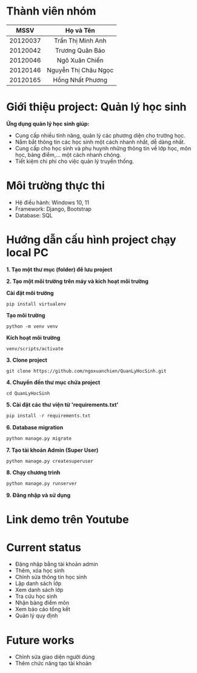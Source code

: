 # Thành viên nhóm
| MSSV | Họ và Tên |
| :---: | :---: |
| 20120037 | Trần Thị Minh Anh | 
| 20120042 | Trương Quân Bảo | 
| 20120046 | Ngô Xuân Chiến |
| 20120146 | Nguyễn Thị Châu Ngọc |
| 20120165 | Hồng Nhất Phương |

# Giới thiệu project: Quản lý học sinh
**Ứng dụng quản lý học sinh giúp:**
- Cung cấp nhiều tính năng, quản lý các phương diện cho trường học.
- Nắm bắt thông tin các học sinh một cách nhanh nhất, dễ dàng nhất.
- Cung cấp cho học sinh và phụ huynh những thông tin về lớp học, môn học, bảng điểm,… một cách nhanh chóng.
- Tiết kiệm chi phí cho việc quản lý truyền thống.

# Môi trường thực thi

- Hệ điều hành: Windows 10, 11
- Framework: Django, Bootstrap
- Database: SQL

# Hướng dẫn cấu hình project chạy local PC

**1. Tạo một thư mục (folder) để lưu project**

**2. Tạo một môi trường trên máy và kích hoạt môi trường**

**Cài đặt môi trường**
```
pip install virtualenv
```

**Tạo môi trường**

```
python -m venv venv
```

**Kích hoạt môi trường**

```
venv/scripts/activate
```

**3. Clone project**
```
git clone https://github.com/ngoxuanchien/QuanLyHocSinh.git
```

**4. Chuyển đến thư mục chứa project**
```
cd QuanLyHocSinh
```

**5. Cài đặt các thư viện từ 'requirements.txt'**
```python
pip install -r requirements.txt
```

**6. Database migration**
```python
python manage.py migrate
```

**7. Tạo tài khoản Admin (Super User)**
```python
python manage.py createsuperuser
``` 

**8. Chạy chương trình**
```python
python manage.py runserver
```

**9. Đăng nhập và sử dụng**



# Link demo trên Youtube 


# Current status
- Đăng nhập bằng tài khoản admin
- Thêm, xóa học sinh
- Chỉnh sửa thông tin học sinh
- Lập danh sách lớp
- Xem danh sách lớp
- Tra cứu học sinh
- Nhận bảng điểm môn
- Xem báo cáo tổng kết
- Quản lý quy định

# Future works
- Chỉnh sửa giao diện người dùng
- Thêm chức năng tạo tài khoản

